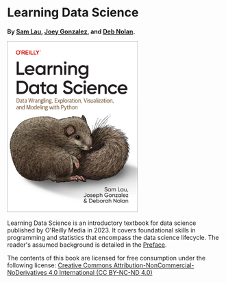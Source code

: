 # Learning Data Science

**By [Sam Lau][sam], [Joey Gonzalez][joey], and [Deb Nolan][deb].**

<img alt="Front cover of textbook" src="content/book-cover.png" height="400px">

Learning Data Science is an introductory textbook for data science
published by O'Reilly Media in 2023. It covers foundational skills in
programming and statistics that encompass the data science lifecycle. The
reader's assumed background is detailed in the [Preface][preface].

The contents of this book are licensed for free consumption under the following license:
[Creative Commons Attribution-NonCommercial-NoDerivatives 4.0 International (CC BY-NC-ND 4.0)](https://creativecommons.org/licenses/by-nc-nd/4.0/)

[sam]: https://lau.ucsd.edu/
[joey]: https://people.eecs.berkeley.edu/~jegonzal/
[deb]: https://www.stat.berkeley.edu/~nolan/
[preface]: /preface
